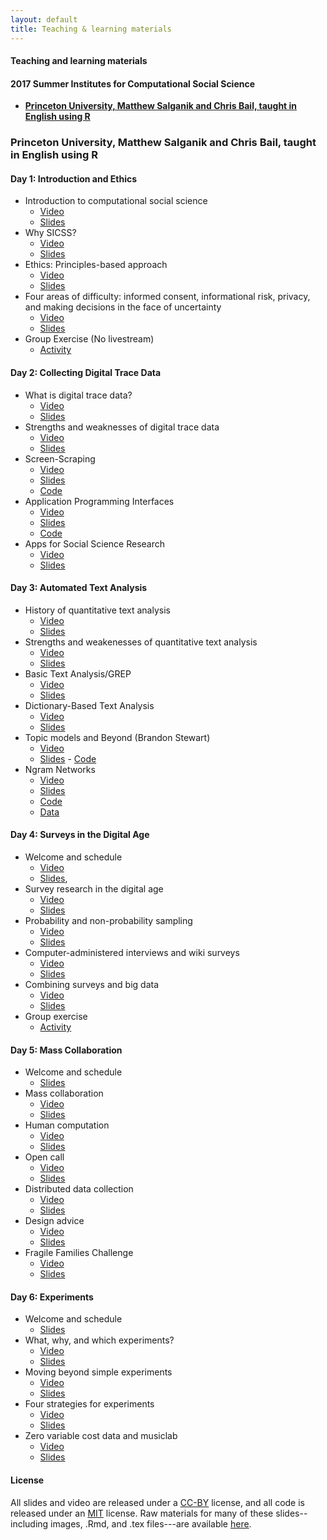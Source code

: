 ```yaml
---
layout: default
title: Teaching & learning materials
---
```


#### Teaching and learning materials
#### 2017 Summer Institutes for Computational Social Science

- **[Princeton University, Matthew Salganik and Chris Bail, taught in English using R](#princeton-university-matthew-salganik-and-chris-bail-taught-in-english-using-r)**

### Princeton University, Matthew Salganik and Chris Bail, taught in English using R

#### Day 1: Introduction and Ethics

- Introduction to computational social science
  - [Video](https://www.youtube.com/watch?v=nXGYLNjSZtk&index=1&list=PL9UNgBC7ODr6hJ0rlJIDO7Cvg66tzI4IT)
  - [Slides](https://github.com/compsocialscience/summer-institute/blob/master/2017/materials/day1-intro-ethics/01-welcome_and_logistics.pdf)
- Why SICSS?
  - [Video](https://www.youtube.com/watch?v=pgyJQO748YE&index=2&list=PL9UNgBC7ODr6hJ0rlJIDO7Cvg66tzI4IT)
  - [Slides](https://cdn.rawgit.com/compsocialscience/summer-institute/71be83b5/2017/materials/day1-intro-ethics/Why%20SICSS.html)
- Ethics: Principles-based approach
  - [Video](https://www.youtube.com/watch?v=QSdmdXxwhcM&index=2&list=PL9UNgBC7ODr77e3mThLoH2RQ3u_Dg-9gO)
  - [Slides](https://github.com/compsocialscience/summer-institute/blob/master/2017/materials/day1-intro-ethics/03-ethics.pdf)
- Four areas of difficulty: informed consent, informational risk, privacy, and making decisions in the face of uncertainty
  - [Video](https://www.youtube.com/watch?v=4K8dIzN8NCA&index=1&list=PL9UNgBC7ODr77e3mThLoH2RQ3u_Dg-9gO)
  - [Slides](https://github.com/compsocialscience/summer-institute/blob/master/2017/materials/day1-intro-ethics/04-areas-of-difficulty.pdf)
- Group Exercise (No livestream)
  - [Activity](https://github.com/compsocialscience/summer-institute/blob/master/2017/materials/day1-intro-ethics/ethics_activity.pdf)

#### Day 2: Collecting Digital Trace Data

- What is digital trace data?
  - [Video](https://www.youtube.com/watch?v=vmE4nwY2bCM&index=2&list=PL9UNgBC7ODr4wIBNMfH2Aq_8YMC4VH684)
  - [Slides](https://cdn.rawgit.com/compsocialscience/summer-institute/0f3b8fa8/2017/materials/day2_digital_trace_data/What%20is%20Digital%20Trace%20Data.html)
- Strengths and weaknesses of digital trace data
  - [Video](https://www.youtube.com/watch?v=iUw3NYA8Ziw&index=4&list=PL9UNgBC7ODr4wIBNMfH2Aq_8YMC4VH684)
  - [Slides](https://cdn.rawgit.com/compsocialscience/summer-institute/8d9c2257/2017/materials/day2_digital_trace_data/Strengths%20and%20Weaknesses%20of%20Digital%20Trace%20Data.html)
- Screen-Scraping
  - [Video](https://www.youtube.com/watch?v=LbHtCylaQn8&index=4&list=PL9UNgBC7ODr4wIBNMfH2Aq_8YMC4VH684)
  - [Slides](https://cdn.rawgit.com/compsocialscience/summer-institute/d4594b33/2017/materials/day2_digital_trace_data/Screenscraping.html)
  - [Code](https://raw.githubusercontent.com/compsocialscience/summer-institute/master/2017/materials/day2_digital_trace_data/Screen-Scraping.R)
- Application Programming Interfaces
  - [Video](https://www.youtube.com/watch?v=X7GHhUfA7os&index=1&list=PL9UNgBC7ODr4wIBNMfH2Aq_8YMC4VH684)
  - [Slides](https://cdn.rawgit.com/compsocialscience/summer-institute/02e63a62/2017/materials/day2_digital_trace_data/APIs.html)
  - [Code](https://raw.githubusercontent.com/compsocialscience/summer-institute/master/2017/materials/day2_digital_trace_data/APIs.R)
- Apps for Social Science Research
  - [Video](https://www.youtube.com/watch?v=8DBLnYABAMQ&index=6&list=PL9UNgBC7ODr4wIBNMfH2Aq_8YMC4VH684)
  - [Slides](https://cdn.rawgit.com/compsocialscience/summer-institute/6f4d3bec/2017/materials/day2_digital_trace_data/Building%20Apps%20for%20Social%20Science%20Research.html)

#### Day 3: Automated Text Analysis

- History of quantitative text analysis
  - [Video](https://www.youtube.com/watch?v=SbyJv3XI0fg&list=PL9UNgBC7ODr7R4N8T7xj2UvVKiyYvS8aO&index=2)
  - [Slides](https://cdn.rawgit.com/compsocialscience/summer-institute/5d91bfe1/2017/materials/day3_text_analysis/History%20of%20Quantitative%20Text%20Analysis.html)
- Strengths and weakenesses of quantitative text analysis
  - [Video](https://www.youtube.com/watch?v=lqQWG_9q82A&list=PL9UNgBC7ODr7R4N8T7xj2UvVKiyYvS8aO&index=3)
  - [Slides](https://cdn.rawgit.com/compsocialscience/summer-institute/91c11199/2017/materials/day3_text_analysis/Strengths%20and%20Weaknesses%20of%20Text%20Analysis.html)
- Basic Text Analysis/GREP
  - [Video](https://www.youtube.com/watch?v=6waIIvztfkk&list=PL9UNgBC7ODr7R4N8T7xj2UvVKiyYvS8aO&index=4)
  - [Slides](https://cdn.rawgit.com/compsocialscience/summer-institute/b18f9c9a/2017/materials/day3_text_analysis/Basic%20Text%20Analysis.html)
- Dictionary-Based Text Analysis
  - [Video](https://www.youtube.com/watch?v=4xv1ccEUleA&list=PL9UNgBC7ODr7R4N8T7xj2UvVKiyYvS8aO&index=5)
  - [Slides](https://cdn.rawgit.com/compsocialscience/summer-institute/08d429ef/2017/materials/day3_text_analysis/DictionaryBased%20Methods.html)
- Topic models and Beyond (Brandon Stewart)
  - [Video](https://www.youtube.com/watch?v=AGIzIasTuLM&list=PL9UNgBC7ODr7R4N8T7xj2UvVKiyYvS8aO&index=6)
  - [Slides](https://github.com/compsocialscience/summer-institute/blob/master/2017/materials/guest_speakers/Stewart_SICSS.pdf) - [Code](https://cran.r-project.org/web/packages/stm/vignettes/stmVignette.pdf)
- Ngram Networks
  - [Video](https://www.youtube.com/watch?v=WxeC7QIHA98&list=PL9UNgBC7ODr7R4N8T7xj2UvVKiyYvS8aO&index=7)
  - [Slides](https://cdn.rawgit.com/compsocialscience/summer-institute/b1408c61/2017/materials/day3_text_analysis/Ngram%20Networks-1.html)
  - [Code](https://raw.githubusercontent.com/compsocialscience/summer-institute/master/2017/materials/day3_text_analysis/Ngram%20Networks%20Example.R)
  - [Data](https://github.com/compsocialscience/summer-institute/raw/master/2017/materials/day3_text_analysis/Elected%20Official%20Tweets.Rdata)

#### Day 4: Surveys in the Digital Age

- Welcome and schedule
  - [Video](https://youtu.be/7P24_KkzArc)
  - [Slides](https://github.com/compsocialscience/summer-institute/blob/master/2017/materials/day4_surveys/01-welcome-and-schedule.pdf),
- Survey research in the digital age
  - [Video](https://www.youtube.com/watch?v=LEbn3_pXvmw&list=PL9UNgBC7ODr7e6glONuXdY0Zv8_gFSieV&index=2)
  - [Slides](https://github.com/compsocialscience/summer-institute/blob/master/2017/materials/day4_surveys/02-survey-research-digital-age.pdf)
- Probability and non-probability sampling
  - [Video](https://www.youtube.com/watch?v=bwjnGHQ8cuo&list=PL9UNgBC7ODr7e6glONuXdY0Zv8_gFSieV&index=3)
  - [Slides](https://github.com/compsocialscience/summer-institute/blob/master/2017/materials/day4_surveys/03-nonprobability-sampling.pdf)
- Computer-administered interviews and wiki surveys
  - [Video](https://youtu.be/nnspZFgtg1g)
  - [Slides](https://github.com/compsocialscience/summer-institute/blob/master/2017/materials/day4_surveys/04-computer-administered-interviews.pdf)
- Combining surveys and big data  
  - [Video](https://www.youtube.com/watch?v=utQt3XGNv_0&list=PL9UNgBC7ODr7e6glONuXdY0Zv8_gFSieV&index=5)
  - [Slides](https://github.com/compsocialscience/summer-institute/blob/master/2017/materials/day4_surveys/05-combining-surveys-and-big-data.pdf)
- Group exercise
  - [Activity](https://github.com/compsocialscience/summer-institute/blob/master/2017/materials/day4_surveys/survey_activity.pdf)

#### Day 5: Mass Collaboration

- Welcome and schedule
  - [Slides](https://github.com/compsocialscience/summer-institute/blob/master/2017/materials/day5_mass-collaboration/01-welcome-and-schedule.pdf)
- Mass collaboration
  - [Video](https://www.youtube.com/watch?v=Clr6ioO2b9I&index=2&list=PL9UNgBC7ODr7PfQQwXpa1cizWdUTPym6M)
  - [Slides](https://github.com/compsocialscience/summer-institute/blob/master/2017/materials/day5_mass-collaboration/02-mass-collaboration.pdf)
- Human computation
  - [Video](https://www.youtube.com/watch?v=MggoYBxiG1w&index=3&list=PL9UNgBC7ODr7PfQQwXpa1cizWdUTPym6M)
  - [Slides](https://github.com/compsocialscience/summer-institute/blob/master/2017/materials/day5_mass-collaboration/03-human-computation.pdf)
- Open call
  - [Video](https://www.youtube.com/watch?v=YVBZ094QFuc&index=4&list=PL9UNgBC7ODr7PfQQwXpa1cizWdUTPym6M)
  - [Slides](https://github.com/compsocialscience/summer-institute/blob/master/2017/materials/day5_mass-collaboration/04-open-call.pdf)
- Distributed data collection
  - [Video](https://www.youtube.com/watch?v=Ug3A-VXva_g&index=5&list=PL9UNgBC7ODr7PfQQwXpa1cizWdUTPym6M)
  - [Slides](https://github.com/compsocialscience/summer-institute/blob/master/2017/materials/day5_mass-collaboration/05-distributed-data-collection.pdf)
- Design advice
  - [Video](https://www.youtube.com/watch?v=pZBdSIro2Ec&index=6&list=PL9UNgBC7ODr7PfQQwXpa1cizWdUTPym6M)
  - [Slides](https://github.com/compsocialscience/summer-institute/blob/master/2017/materials/day5_mass-collaboration/06-design-your-own.pdf)
- Fragile Families Challenge
  - [Video](https://www.youtube.com/watch?v=hw_3TNxZaRg&index=7&list=PL9UNgBC7ODr7PfQQwXpa1cizWdUTPym6M)
  - [Slides](https://github.com/compsocialscience/summer-institute/blob/master/2017/materials/day5_mass-collaboration/ffchallenge_getting_started_SICSS.pdf)

#### Day 6: Experiments

- Welcome and schedule
  - [Slides](https://github.com/compsocialscience/summer-institute/blob/master/2017/materials/day6_experiments/01-welcome-and-schedule.pdf)
- What, why, and which experiments?
  - [Video](https://www.youtube.com/watch?v=joGu0XRnm64&list=PL9UNgBC7ODr5po4NGRR1hRlvcmr1HEewo&index=2)
  - [Slides](https://github.com/compsocialscience/summer-institute/blob/master/2017/materials/day6_experiments/02-what-why-which-experiments.pdf)
- Moving beyond simple experiments
  - [Video](https://www.youtube.com/watch?v=AjS-Z8jDqno&list=PL9UNgBC7ODr5po4NGRR1hRlvcmr1HEewo&index=4)
  - [Slides](https://github.com/compsocialscience/summer-institute/blob/master/2017/materials/day6_experiments/03-moving-beyond-simple-experiments.pdf)
- Four strategies for experiments
  - [Video](https://www.youtube.com/watch?v=i5CSjL7bZsg&index=5&list=PL9UNgBC7ODr5po4NGRR1hRlvcmr1HEewo)
  - [Slides](https://github.com/compsocialscience/summer-institute/blob/master/2017/materials/day6_experiments/04-making-it-happen.pdf)
- Zero variable cost data and musiclab
  - [Video](https://www.youtube.com/watch?v=dwUsT96SSck&list=PL9UNgBC7ODr5po4NGRR1hRlvcmr1HEewo&index=6)
  - [Slides](https://github.com/compsocialscience/summer-institute/blob/master/2017/materials/day6_experiments/06-three-rs.pdf)

#### License

All slides and video are released under a <a href="https://creativecommons.org/licenses/by/4.0/">CC-BY</a> license, and all code is released under an <a href="https://en.wikipedia.org/wiki/MIT_License">MIT</a> license.  Raw materials for many of these slides--including images, .Rmd, and .tex files---are available [here](https://github.com/compsocialscience/summer-institute/tree/master/2017/materials).
